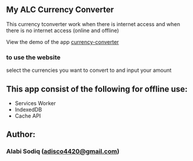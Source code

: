 ## My ALC Currency Converter

This currency tconverter work when there is internet access and when there is no internet access (online and offline)

View the demo of the app [currency-converter](https://adisco4420.github.io/currency-converter/)

### to use the website

select the currencies you want to convert to and input your amount

## This app consist of the following for offline use:
- Services Worker
- IndexedDB
- Cache API

## Author:
### Alabi Sodiq (adisco4420@gmail.com)
